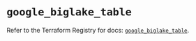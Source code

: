 # `google_biglake_table`

Refer to the Terraform Registry for docs: [`google_biglake_table`](https://registry.terraform.io/providers/hashicorp/google/6.41.0/docs/resources/biglake_table).
